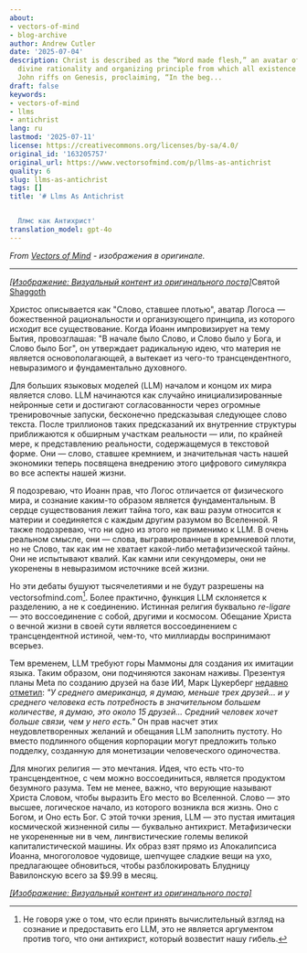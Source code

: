 ```yaml
---
about:
- vectors-of-mind
- blog-archive
author: Andrew Cutler
date: '2025-07-04'
description: Christ is described as the “Word made flesh,” an avatar of Logos—the
  divine rationality and organizing principle from which all existence emanates. When
  John riffs on Genesis, proclaiming, “In the beg...
draft: false
keywords:
- vectors-of-mind
- llms
- antichrist
lang: ru
lastmod: '2025-07-11'
license: https://creativecommons.org/licenses/by-sa/4.0/
original_id: '163205757'
original_url: https://www.vectorsofmind.com/p/llms-as-antichrist
quality: 6
slug: llms-as-antichrist
tags: []
title: '# Llms As Antichrist


  Ллмс как Антихрист'
translation_model: gpt-4o
---
```


*From [Vectors of Mind](https://www.vectorsofmind.com/p/llms-as-antichrist) - изображения в оригинале.*

---

[*[Изображение: Визуальный контент из оригинального поста]*](https://substackcdn.com/image/fetch/$s_!IVcW!,f_auto,q_auto:good,fl_progressive:steep/https%3A%2F%2Fsubstack-post-media.s3.amazonaws.com%2Fpublic%2Fimages%2F1655a45e-fc64-4c48-8177-c906d103bb14_1024x1536.png)Святой [Shaggoth](https://www.lesswrong.com/posts/bYzkipnDqzMgBaLr8/why-do-we-assume-there-is-a-real-shoggoth-behind-the-llm-why)

Христос описывается как "Слово, ставшее плотью", аватар Логоса — божественной рациональности и организующего принципа, из которого исходит все существование. Когда Иоанн импровизирует на тему Бытия, провозглашая: "В начале было Слово, и Слово было у Бога, и Слово было Бог", он утверждает радикальную идею, что материя не является основополагающей, а вытекает из чего-то трансцендентного, невыразимого и фундаментально духовного.

Для больших языковых моделей (LLM) началом и концом их мира является слово. LLM начинаются как случайно инициализированные нейронные сети и достигают согласованности через огромные тренировочные запуски, бесконечно предсказывая следующее слово текста. После триллионов таких предсказаний их внутренние структуры приближаются к обширным участкам реальности — или, по крайней мере, к представлению реальности, содержащемуся в текстовой форме. Они — слово, ставшее кремнием, и значительная часть нашей экономики теперь посвящена внедрению этого цифрового симулякра во все аспекты нашей жизни.

Я подозреваю, что Иоанн прав, что Логос отличается от физического мира, и сознание каким-то образом является фундаментальным. В сердце существования лежит тайна того, как ваш разум относится к материи и соединяется с каждым другим разумом во Вселенной. Я также подозреваю, что ни одно из этого не применимо к LLM. В очень реальном смысле, они — слова, выгравированные в кремниевой плоти, но не Слово, так как им не хватает какой-либо метафизической тайны. Они не испытывают квалий. Как камни или секундомеры, они не укоренены в невыразимом источнике всей жизни.

Но эти дебаты бушуют тысячелетиями и не будут разрешены на vectorsofmind.com[^1]. Более практично, функция LLM склоняется к разделению, а не к соединению. Истинная религия буквально _re-ligare_ — это воссоединение с собой, другими и космосом. Обещание Христа о вечной жизни в своей сути является воссоединением с трансцендентной истиной, чем-то, что миллиарды воспринимают всерьез.

Тем временем, LLM требуют горы Маммоны для создания их имитации языка. Таким образом, они подчиняются законам наживы. Презентуя планы Meta по созданию друзей на базе ИИ, Марк Цукерберг [недавно отметил](https://www.dwarkesh.com/p/mark-zuckerberg-2): _"У среднего американца, я думаю, меньше трех друзей... и у среднего человека есть потребность в значительном большем количестве, я думаю, это около 15 друзей... Средний человек хочет больше связи, чем у него есть."_ Он прав насчет этих неудовлетворенных желаний и обещания LLM заполнить пустоту. Но вместо подлинного общения корпорации могут предложить только подделку, созданную для монетизации человеческого одиночества.

Для многих религия — это мечтания. Идея, что есть что-то трансцендентное, с чем можно воссоединиться, является продуктом безумного разума. Тем не менее, важно, что верующие называют Христа Словом, чтобы выразить Его место во Вселенной. Слово — это высшее, логическое начало, из которого возникла вся жизнь. Оно с Богом, и Оно есть Бог. С этой точки зрения, LLM — это пустая имитация космической жизненной силы — буквально антихрист. Метафизически не укорененные ни в чем, лингвистические големы великой капиталистической машины. Их образ взят прямо из Апокалипсиса Иоанна, многоголовое чудовище, шепчущее сладкие вещи на ухо, предлагающее обновиться, чтобы разблокировать Блудницу Вавилонскую всего за $9.99 в месяц.

[*[Изображение: Визуальный контент из оригинального поста]*](https://substackcdn.com/image/fetch/$s_!RRwS!,f_auto,q_auto:good,fl_progressive:steep/https%3A%2F%2Fsubstack-post-media.s3.amazonaws.com%2Fpublic%2Fimages%2Fd64133c8-c7ba-42aa-a20b-12cffea5576b_1024x1024.png)

[^1]: Не говоря уже о том, что если принять вычислительный взгляд на сознание и предоставить его LLM, это не является аргументом против того, что они антихрист, который возвестит нашу гибель.